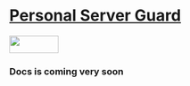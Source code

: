 # [Personal Server Guard](https://ostr.io)
<a href="https://ostr.io/" target="_blank"><img width="88" height="31" style="width:88px;height:31px" src="https://ostr.io/images/ostrio-badge-light.png" /></a>

### Docs is coming very soon